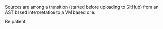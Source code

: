 Sources are among a transition (started before uploading to GitHub) from an AST based interpretation to a VM based one.

Be patient.

